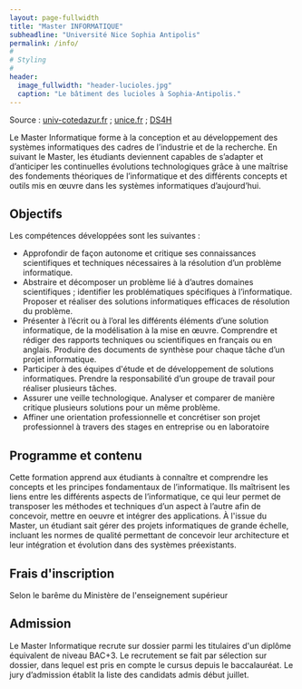 ```yaml
---
layout: page-fullwidth
title: "Master INFORMATIQUE"
subheadline: "Université Nice Sophia Antipolis"
permalink: /info/
#
# Styling
#
header:
  image_fullwidth: "header-lucioles.jpg"
  caption: "Le bâtiment des lucioles à Sophia-Antipolis."
---
```


Source : [univ-cotedazur.fr](http://univ-cotedazur.fr/education/training?SMFOR18&lang=fr#.W5VA2hixVp8) ; [unice.fr](http://unice.fr/faculte-des-sciences/formation/masters) ; [DS4H](http://univ-cotedazur.fr/en/eur/ds4h/graduate-school/masters-programs/majors-1/computer-science)

Le Master Informatique forme à la conception et au développement des systèmes informatiques des cadres de l’industrie et de la recherche. En suivant le Master, les étudiants deviennent capables de s’adapter et d’anticiper les continuelles évolutions technologiques grâce à une maîtrise des fondements théoriques de l’informatique et des différents concepts et outils mis en œuvre dans les systèmes informatiques d’aujourd’hui.

<!-- 2 parcours sont proposés aux étudiants: -->

<!--  - Ingénierie -->
<!--  - Informatique et interactions -->

## Objectifs ##

Les compétences développées sont les suivantes :

 - Approfondir de façon autonome et critique ses connaissances scientifiques et techniques nécessaires à la résolution d’un problème informatique.
 - Abstraire et décomposer un problème lié à d’autres domaines scientifiques ; identifier les problématiques spécifiques à l’informatique. Proposer et réaliser des solutions informatiques efficaces de résolution du problème.
 - Présenter à l’écrit ou à l’oral les différents éléments d’une solution informatique, de la modélisation à la mise en œuvre. Comprendre et rédiger des rapports techniques ou scientifiques en français ou en anglais. Produire des documents de synthèse pour chaque tâche d’un projet informatique.
 - Participer à des équipes d'étude et de développement de solutions informatiques. Prendre la responsabilité d’un groupe de travail pour réaliser plusieurs tâches.
 - Assurer une veille technologique. Analyser et comparer de manière critique plusieurs solutions pour un même problème.
 - Affiner une orientation professionnelle et concrétiser son projet professionnel à travers des stages en entreprise ou en laboratoire

## Programme et contenu ##

Cette formation apprend aux étudiants à connaître et comprendre les concepts et les principes fondamentaux de l’informatique. Ils maîtrisent les liens entre les différents aspects de l’informatique, ce qui leur permet de transposer les méthodes et techniques d’un aspect à l’autre afin de concevoir, mettre en oeuvre et intégrer des applications.
À l'issue du Master, un étudiant sait gérer des projets informatiques de grande échelle, incluant les normes de qualité permettant de concevoir leur architecture et leur intégration et évolution dans des systèmes préexistants.

## Frais d'inscription ##

Selon le barême du Ministère de l'enseignement supérieur

## Admission ##

Le Master Informatique recrute sur dossier parmi les titulaires d'un diplôme équivalent de niveau BAC+3.
Le recrutement se fait par sélection sur dossier, dans lequel est pris en compte le cursus depuis le baccalauréat.
Le jury d’admission établit la liste des candidats admis début juillet.

